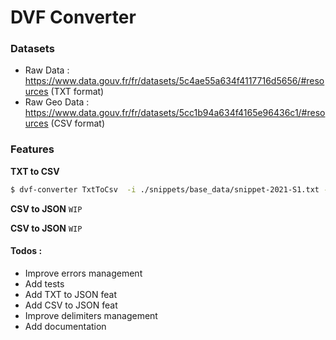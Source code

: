 # DVF Converter

### Datasets
- Raw Data : https://www.data.gouv.fr/fr/datasets/5c4ae55a634f4117716d5656/#resources (TXT format)
- Raw Geo Data : https://www.data.gouv.fr/fr/datasets/5cc1b94a634f4165e96436c1/#resources (CSV format)
### Features
**TXT to CSV**
```bash
$ dvf-converter TxtToCsv  -i ./snippets/base_data/snippet-2021-S1.txt -o voila -d "|" 
```

**CSV to JSON**
`WIP`

**CSV to JSON**
`WIP`

#### Todos :
- Improve errors management
- Add tests
- Add TXT to JSON feat
- Add CSV to JSON feat
- Improve delimiters management 
- Add documentation